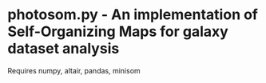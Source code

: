 # photosom.py - An implementation of Self-Organizing Maps for galaxy dataset analysis

Requires numpy, altair, pandas, minisom
